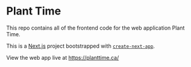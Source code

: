 # Plant Time

This repo contains all of the frontend code for the web application Plant Time.

This is a [Next.js](https://nextjs.org/) project bootstrapped with [`create-next-app`](https://github.com/vercel/next.js/tree/canary/packages/create-next-app).

View the web app live at https://planttime.ca/
